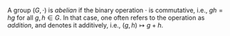 A group $(G, \cdot)$ is *abelian* if the binary operation $\cdot$ is commutative, i.e., $gh=hg$ for all $g, h \in G$. In that case, one often refers to the operation as *addition*, and denotes it additively, i.e., $(g, h) \mapsto g+h$.
